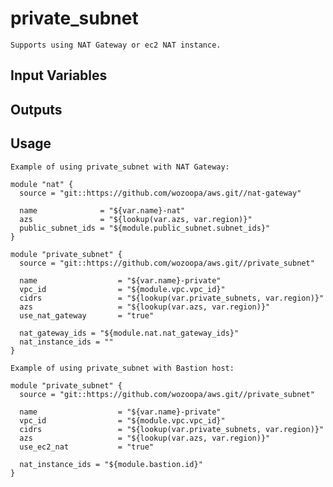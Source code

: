 private_subnet
==============

`Supports using NAT Gateway or ec2 NAT instance.`


Input Variables
---------------

Outputs
-------

Usage
-----

`Example of using private_subnet with NAT Gateway:`

```
module "nat" {
  source = "git::https://github.com/wozoopa/aws.git//nat-gateway"

  name              = "${var.name}-nat"
  azs               = "${lookup(var.azs, var.region)}"
  public_subnet_ids = "${module.public_subnet.subnet_ids}"
}

module "private_subnet" {
  source = "git::https://github.com/wozoopa/aws.git//private_subnet"

  name                  = "${var.name}-private"
  vpc_id                = "${module.vpc.vpc_id}"
  cidrs                 = "${lookup(var.private_subnets, var.region)}"
  azs                   = "${lookup(var.azs, var.region)}"
  use_nat_gateway       = "true"

  nat_gateway_ids = "${module.nat.nat_gateway_ids}"
  nat_instance_ids = ""
}
```


`Example of using private_subnet with Bastion host:`
```
module "private_subnet" {
  source = "git::https://github.com/wozoopa/aws.git//private_subnet"

  name                  = "${var.name}-private"
  vpc_id                = "${module.vpc.vpc_id}"
  cidrs                 = "${lookup(var.private_subnets, var.region)}"
  azs                   = "${lookup(var.azs, var.region)}"
  use_ec2_nat           = "true"

  nat_instance_ids = "${module.bastion.id}"
}
```
